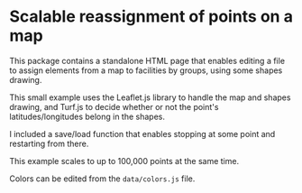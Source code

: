 # Scalable reassignment of points on a map

This package contains a standalone HTML page that enables editing a file to assign elements from a map to facilities by groups, using some shapes drawing.

This small example uses the Leaflet.js library to handle the map and shapes drawing, and Turf.js to decide whether or not the point's latitudes/longitudes belong in the shapes.

I included a save/load function that enables stopping at some point and restarting from there.

This example scales to up to 100,000 points at the same time.

Colors can be edited from the `data/colors.js` file.

